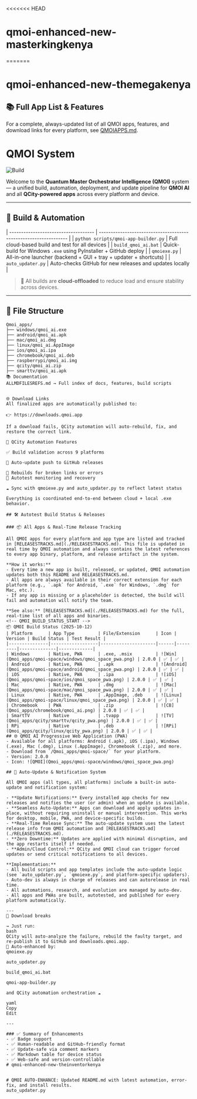 <<<<<<< HEAD
# qmoi-enhanced-new-masterkingkenya
=======
# qmoi-enhanced-new-themegakenya

## 📚 Full App List & Features

For a complete, always-updated list of all QMOI apps, features, and download links for every platform, see [QMOIAPPS.md](./QMOIAPPS.md).
# QMOI System

![Build](https://img.shields.io/badge/QMOI%20Build-Passing-brightgreen?style=flat-square)

Welcome to the **Quantum Master Orchestrator Intelligence (QMOI)** system — a unified build, automation, deployment, and update pipeline for **QMOI AI** and all **QCity-powered apps** across every platform and device.

---

## 🚀 Build & Automation

| ------------------------------------ | ---------------------------------------------------------------- |
| `python scripts/qmoi-app-builder.py` | Full cloud-based build and test for all devices                  |
| `build_qmoi_ai.bat`                  | Quick-build for Windows `.exe` using PyInstaller + GitHub deploy |
| `qmoiexe.py`                         | All-in-one launcher (backend + GUI + tray + updater + shortcuts) |
| `auto_updater.py`                    | Auto-checks GitHub for new releases and updates locally          |

> 🚗 All builds are **cloud-offloaded** to reduce load and ensure stability across devices.

---

## 💂 File Structure
```text
Qmoi_apps/
├── windows/qmoi_ai.exe
├── android/qmoi_ai.apk
├── mac/qmoi_ai.dmg
├── linux/qmoi_ai.AppImage
├── ios/qmoi_ai.ipa
├── chromebook/qmoi_ai.deb
├── raspberrypi/qmoi_ai.img
├── qcity/qmoi_ai.zip
├── smarttv/qmoi_ai.apk
📚 Documentation
ALLMDFILESREFS.md → Full index of docs, features, build scripts


🌐 Download Links
All finalized apps are automatically published to:

👉 https://downloads.qmoi.app

If a download fails, QCity automation will auto-rebuild, fix, and restore the correct link.

🧠 QCity Automation Features

✅ Build validation across 9 platforms

🔀 Auto-update push to GitHub releases

🔧 Rebuilds for broken links or errors
🧪 Autotest monitoring and recovery

☁ Sync with qmoiexe.py and auto_updater.py to reflect latest status

Everything is coordinated end-to-end between cloud + local .exe behavior.

## 🛠 Autotest Build Status & Releases

### 📦 All Apps & Real-Time Release Tracking

All QMOI apps for every platform and app type are listed and tracked in [RELEASESTRACKS.md](./RELEASESTRACKS.md). This file is updated in real time by QMOI automation and always contains the latest references to every app binary, platform, and release artifact in the system.

**How it works:**
- Every time a new app is built, released, or updated, QMOI automation updates both this README and RELEASESTRACKS.md.
- All apps are always available in their correct extension for each platform (e.g., `.apk` for Android, `.exe` for Windows, `.dmg` for Mac, etc.).
- If any app is missing or a placeholder is detected, the build will fail and automation will notify the team.

**See also:** [RELEASESTRACKS.md](./RELEASESTRACKS.md) for the full, real-time list of all apps and binaries.
<!-- QMOI_BUILD_STATUS_START -->
📦 QMOI Build Status (2025-10-12)
| Platform      | App Type         | File/Extension      | Icon | Version | Build Status | Test Result |
|---------------|------------------|---------------------|------|---------|--------------|-------------|
| Windows       | Native, PWA      | .exe, .msix         | ![Win](Qmoi_apps/qmoi-space/windows/qmoi_space_pwa.png) | 2.0.0 | ✅ | ✅ |
| Android       | Native, PWA      | .apk                | ![Android](Qmoi_apps/qmoi-space/android/qmoi_space_pwa.png) | 2.0.0 | ✅ | ✅ |
| iOS           | Native, PWA      | .ipa                | ![iOS](Qmoi_apps/qmoi-space/ios/qmoi_space_pwa.png) | 2.0.0 | ✅ | ✅ |
| Mac           | Native, PWA      | .dmg                | ![Mac](Qmoi_apps/qmoi-space/mac/qmoi_space_pwa.png) | 2.0.0 | ✅ | ✅ |
| Linux         | Native, PWA      | .AppImage, .deb     | ![Linux](Qmoi_apps/qmoi-space/linux/qmoi_space_pwa.png) | 2.0.0 | ✅ | ✅ |
| Chromebook    | PWA              | .zip                | ![CB](Qmoi_apps/chromebook/qmoi_ai.png) | 2.0.0 | ✅ | ✅ |
| SmartTV       | Native           | .tvapp              | ![TV](Qmoi_apps/qcity/smarttv/qcity_pwa.png) | 2.0.0 | ✅ | ✅ |
| RPi           | Native           | .deb                | ![RPi](Qmoi_apps/qcity/linux/qcity_pwa.png) | 2.0.0 | ✅ | ✅ |
## 🌐 QMOI AI Progressive Web Application (PWA)
- Available for all platforms: Android (.apk), iOS (.ipa), Windows (.exe), Mac (.dmg), Linux (.AppImage), Chromebook (.zip), and more.
- Download from `/Qmoi_apps/qmoi-space/` for your platform.
- Version: 2.0.0
- Icon: ![QMOI](Qmoi_apps/qmoi-space/windows/qmoi_space_pwa.png)

## 🔔 Auto-Update & Notification System

All QMOI apps (all types, all platforms) include a built-in auto-update and notification system:

- **Update Notifications:** Every installed app checks for new releases and notifies the user (or admin) when an update is available.
- **Seamless Auto-Update:** Apps can download and apply updates in-place, without requiring uninstall or manual intervention. This works for desktop, mobile, PWA, and device-specific builds.
- **Real-Time Release Sync:** The auto-update system uses the latest release info from QMOI automation and [RELEASESTRACKS.md](./RELEASESTRACKS.md).
- **Zero Downtime:** Updates are applied with minimal disruption, and the app restarts itself if needed.
- **Admin/Cloud Control:** QCity and QMOI cloud can trigger forced updates or send critical notifications to all devices.

**Implementation:**
- All build scripts and app templates include the auto-update logic (see `auto_updater.py`, `qmoiexe.py`, and platform-specific updaters).
- Auto-dev is always in charge of releases and can autorelease in real time.
- All automations, research, and evolution are managed by auto-dev.
- All apps and PWAs are built, autotested, and published for every platform automatically.

---
🔗 Download breaks

→ Just run:
bash
QCity will auto-analyze the failure, rebuild the faulty target, and re-publish it to GitHub and downloads.qmoi.app.
🔁 Auto-enhanced by:
qmoiexe.py

auto_updater.py

build_qmoi_ai.bat

qmoi-app-builder.py

and QCity automation orchestration ☁️

yaml
Copy
Edit

---

### ✅ Summary of Enhancements
- ✅ Badge support
- ✅ Human-readable and GitHub-friendly format
- ✅ Update-safe via comment markers
- ✅ Markdown table for device status
- ✅ Web-safe and version-controllable
# qmoi-enhanced-new-theinventorkenya


# QMOI AUTO-ENHANCE: Updated README.md with latest automation, error-fix, and install results.
auto_updater.py
